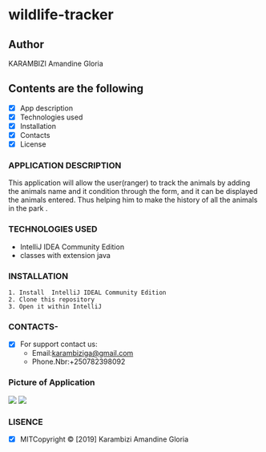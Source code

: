 # wildlife-tracker

## Author 

KARAMBIZI Amandine Gloria

## Contents are the following
 - [x] App description
 - [x]  Technologies used
 - [x]  Installation
 - [x]  Contacts
 - [x]  License
 ### APPLICATION DESCRIPTION
 
 This application will allow the user(ranger) to track the animals by adding the animals name and it condition through the form, and it can be displayed the animals entered.
  Thus helping him to make the history of all the animals in the park . 
 ### TECHNOLOGIES USED
 
   + IntelliJ IDEA Community Edition
   + classes with extension java 
 ### INSTALLATION 
 
    1. Install  IntelliJ IDEAL Community Edition
    2. Clone this repository
    3. Open it within IntelliJ 
    
 ### CONTACTS- 
 
 -[X]  For support contact us:    
    +  Email:karambiziga@gmail.com
    +  Phone.Nbr:+250782398092  
 ### Picture of Application  
   
  <img src= "/images/Screenshot_2019-09-24 Wildlife tracker(1).png">
  <img src= "/images/Screenshot_2019-09-24 Wildlife tracker.png">
     
 ### LISENCE
- [x] MITCopyright &copy; [2019] Karambizi Amandine Gloria

